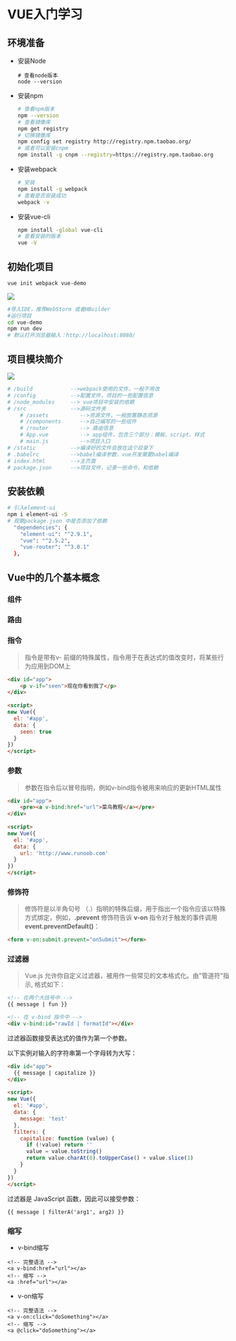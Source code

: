 # VUE入门学习

## 环境准备

- 安装Node

  ```shell
  # 查看node版本
  node --version
  ```

- 安装npm

  ```sh
  # 查看npm版本
  npm --version
  # 查看镜像库
  npm get registry
  # 切换镜像库
  npm config set registry http://registry.npm.taobao.org/
  # 或者可以安装cnpm
  npm install -g cnpm --registry=https://registry.npm.taobao.org
  
  ```

- 安装webpack

  ```sh
  # 安装
  npm install -g webpack
  # 查看是否安装成功
  webpack -v
  
  ```

- 安装vue-cli

  ```sh
  npm install -global vue-cli
  # 查看安装的版本
  vue -V
  ```

## 初始化项目 

```sh
vue init webpack vue-demo
```

![](init-project.png)

```sh
#导入IDE，推荐WebStorm 或者HBuilder
#运行项目
cd vue-demo
npm run dev
# 默认打开浏览器输入：http://localhost:8080/
```

## 项目模块简介

![](project-structre.png)

```sh
# /build            -->webpack使用的文件，一般不用改
# /config           -->配置文件，项目的一些配置信息
# /node_modules     --> vue项目中安装的依赖
# /src              -->源码文件夹
	# /assets          -->资源文件，一般放置静态资源
	# /components      -->自己编写的一些组件
	# /router          --> 路由信息
	# App.vue          --> app组件，包含三个部分：模板、script、样式
	# main.js          -->项目入口
# /static           -->编译好的文件会放在这个目录下
# .babelrc          -->babel编译参数，vue开发需要babel编译
# index.html 		-->主页面
# package.json 		-->项目文件，记录一些命令，和依赖
```

## 安装依赖

```sh
# 引入element-ui
npm i element-ui -S
# 观察package.json 中是否添加了依赖
  "dependencies": {
    "element-ui": "^2.9.1",
    "vue": "^2.5.2",
    "vue-router": "^3.0.1"
  },
```

## Vue中的几个基本概念

### 组件

### 路由

### 指令

> 指令是带有v- 前缀的特殊属性，指令用于在表达式的值改变时，将某些行为应用到DOM上

```html
<div id="app">
    <p v-if="seen">现在你看到我了</p>
</div>
    
<script>
new Vue({
  el: '#app',
  data: {
    seen: true
  }
})
</script>
```

### 参数

> 参数在指令后以冒号指明，例如v-bind指令被用来响应的更新HTML属性

```html
<div id="app">
    <pre><a v-bind:href="url">菜鸟教程</a></pre>
</div>
    
<script>
new Vue({
  el: '#app',
  data: {
    url: 'http://www.runoob.com'
  }
})
</script>
```

### 修饰符

> 修饰符是以半角句号 （.）指明的特殊后缀，用于指出一个指令应该以特殊方式绑定，例如，**.prevent** 修饰符告诉 **v-on** 指令对于触发的事件调用 **event.preventDefault()**：

```html
<form v-on:submit.prevent="onSubmit"></form>
```

### 过滤器

> Vue.js 允许你自定义过滤器，被用作一些常见的文本格式化。由"管道符"指示, 格式如下：

```html
<!-- 在两个大括号中 -->
{{ message | fun }}

<!-- 在 v-bind 指令中 -->
<div v-bind:id="rawId | formatId"></div>
```

过滤器函数接受表达式的值作为第一个参数。

以下实例对输入的字符串第一个字母转为大写：

```html
<div id="app">
  {{ message | capitalize }}
</div>
    
<script>
new Vue({
  el: '#app',
  data: {
    message: 'test'
  },
  filters: {
    capitalize: function (value) {
      if (!value) return ''
      value = value.toString()
      return value.charAt(0).toUpperCase() + value.slice(1)
    }
  }
})
</script>
```

过滤器是 JavaScript 函数，因此可以接受参数：

```vue
{{ message | filterA('arg1', arg2) }}
```

### 缩写

- v-bind缩写

```vue
<!-- 完整语法 -->
<a v-bind:href="url"></a>
<!-- 缩写 -->
<a :href="url"></a>
```

- v-on缩写

```vue
<!-- 完整语法 -->
<a v-on:click="doSomething"></a>
<!-- 缩写 -->
<a @click="doSomething"></a>
```

